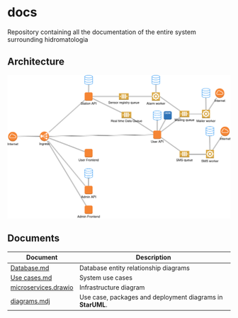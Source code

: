 # docs

Repository containing all the documentation of the entire system surrounding hidromatologia

## Architecture

![architecture](assets/architecture.png)

## Documents

| Document                                     | Description                                                |
| -------------------------------------------- | ---------------------------------------------------------- |
| [Database.md](Database.md)                   | Database entity relationship diagrams                      |
| [Use cases.md](Use%20cases.md)                 | System use cases                                           |
| [microservices.drawio](microservices.drawio) | Infrastructure diagram                                     |
| [diagrams.mdj](diagrams.mdj)                 | Use case, packages and deployment diagrams in **StarUML**. |

